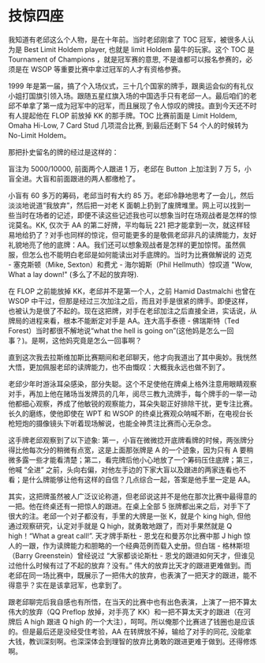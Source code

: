 # 技惊四座

我知道有老邱这么个人物，是在十年前。当时老邱刚拿了 TOC 冠军，被很多人认为是 Best Limit Holdem player, 也就是 limit Holdem 最牛的玩家。这个 TOC 是 Tournament of Champions ，就是冠军赛的意思, 不是谁都可以报名参赛的，必须是在 WSOP 等重要比赛中拿过冠军的人才有资格参赛。

1999 年是第一届，搞了个入场仪式，三十几个国家的牌手，跟奥运会似的有礼仪小姐打国旗引领入场。跟随五星红旗入场的中国选手只有老邱一人。最后咱们的老邱不单拿了第一成为冠军中的冠军，而且展现了令人惊叹的牌技。直到今天还不时有人提起他在 FLOP 前放掉 KK 的那手牌。TOC 比赛前面是 Limit Holdem, Omaha Hi-Low, 7 Card Stud 几项混合比赛, 到最后还剩下 54 个人的时候转为 No-Limit Holdem。

那把扑史留名的牌的经过是这样的：

盲注为 5000/10000, 前面两个人跟进 1 万，老邱在 Button 上加注到 7 万 5，小盲全进。大盲和前面跟进的两人都缴枪了。

小盲有 60 多万的筹码，老邱当时有大约 85 万。老邱冷静地思考了一会儿，然后淡淡地说道“我放弃”，然后把一对老 K 面朝上扔到了废牌堆里。网上可以找到一些当时在场者的记述，即便不读这些记述我也可以想象当时在场观战者是怎样的惊诧莫名。KK, 仅次于 AA 的第二好牌，平均每玩 221 把才能拿到一次，就这样轻易地给扔了？对手也同样的惊诧，但可能更多的是敬佩老邱非凡的读牌能力，友好礼貌地亮了他的底牌：AA。我们还可以想象观战者是怎样的更加惊愕。虽然佩服，但怎么也不能明白老邱是如何能读出对手底牌的。当时为比赛做解说的 迈克 - 塞克斯顿（Mike, Sexton）和费尤 - 海尔姆斯（Phil Hellmuth）惊叹道 "Wow, What a lay down!" (多么了不起的放弃呀). 

在 FLOP 之前能放掉 KK，老邱并不是第一个人，之前 Hamid Dastmalchi 也曾在 WSOP 中干过，但那是经过三次加注之后，而且对手是很紧的牌手。即便这样，也被认为是很了不起的。现在这把牌，对手在老邱加注之后直接全进，实话说，从牌局的进程来看，根本不能断定对手是 AA。连大高手泰德 - 佛瑞斯特（Ted Forest）当时都很不解地说“what the hell is going on”(这他妈是怎么一回事？)。是啊，这他妈究竟是怎么一回事啊？

直到这次我去拉斯维加斯比赛期间和老邱聊天，他才向我道出了其中奥妙。我恍然大悟，更加佩服老邱的读牌能力，也不由慨叹：大概我永远也做不到了。 

老邱少年时游泳耳朵感染，部分失聪。这个不足使他在牌桌上格外注意用眼睛观察对手，再加上他在赌场当发牌员的几年，阅尽三教九流牌手，每个牌手的一举一动他都细心观察，养成了他敏锐的观察能力，耳朵失聪正好排除干扰，更专注比赛。长久的磨练，使他即使在 WPT 和 WSOP 的终桌比赛观众呐喊不断，在电视台长枪短炮的摄像镜头下听着现场解说，也能全神贯注比赛而心无杂念。

这手牌老邱观察到了以下迹象: 第一，小盲在微微捻开底牌看牌的时候，两张牌分得比他每次分的稍微有点宽，这是上面那张牌是 A 的一个迹象，因为只有 A 要稍微多露一些才能看清楚；第二，看完牌后他小心地放了一个筹码压住底牌；第三，他喊 “全进” 之前，头向右偏，对他左手边的下家大盲以及跟进的两家连看也不看；是什么牌能够让他有这样的自信？几点综合一起，答案是他手里一定是 AA。
 
其实，这把牌虽然被人广泛议论称道，但老邱说这并不是他在那次比赛中最得意的一把。他在终桌还有一把惊人的跟进。在桌上全部 5 张牌都出来之后，对手下了很大的注。老邱一个对子都没有，手里的大牌是一张 K，就是个 king high, 但他通过观察研究，认定对手就是 Q high，就勇敢地跟了，而对手果然就是 Q high！“What a great call!”. 天才牌手斯杜 - 恩戈在和曼苏尔比赛中那 J high 惊人的一跟，作为读牌能力和胆略的一个经典范例而载入史册。但白瑞 - 格林斯坦（Barry Greenstein）曾经说过 “大家都谈论斯杜 - 恩戈的跟进如何天才，但谁见过他什么时候有过了不起的放弃？没有。” 伟大的放弃比天才的跟进更难做到。而老邱在同一场比赛中，既展示了一把伟大的放弃，也表演了一把天才的跟进，能不得意乎？实在是该拿冠军，也拿到了。
 
跟老邱聊完后我自感也有所悟，在当天的比赛中也有出色表演，上演了一把不算太伟大的放弃（QQ Preflop 放掉，对手亮了 KK）和一把不算太天才的跟进（在河牌后 A high 跟进 Q high 的一个大注），呵呵。所以俺那个比赛进了钱圈也是应该的。但是最后还是没经受住考验，AA 在转牌放不掉，输给了对手的同花, 没能拿大钱，教训深刻啊。也深深体会到理智的放弃比勇敢的跟进更难于做到。还得修炼啊。
